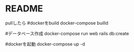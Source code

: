# README

pullしたら
#dockerをbuild
docker-compose builld

#データベース作成
docker-compose run web rails db:create

#dockerを起動
docker-compose up -d
